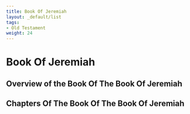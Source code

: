 ```yaml
---
title: Book Of Jeremiah
layout: _default/list
tags:
- Old Testament
weight: 24
---
```

# Book Of Jeremiah

## Overview of the Book Of The Book Of Jeremiah

## Chapters Of The Book Of The Book Of Jeremiah